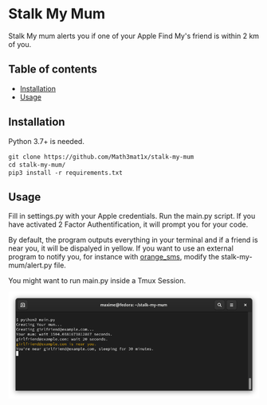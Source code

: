 # Stalk My Mum

Stalk My mum alerts you if one of your Apple Find My's friend is within 2 km of you. 

## Table of contents
* [Installation](#installation)
* [Usage](#syntax)

## Installation
Python 3.7+ is needed.

```
git clone https://github.com/Math3mat1x/stalk-my-mum
cd stalk-my-mum/
pip3 install -r requirements.txt
```

## Usage

Fill in settings.py with your Apple credentials.
Run the main.py script. If you have activated 2 Factor Authentification, it will prompt you for your code.

By default, the program outputs everything in your terminal and if a friend is near you, it will be dispalyed in yellow.
If you want to use an external program to notify you, for instance with [orange_sms](https://github.com/Math3mat1x/orange_sms), modify the stalk-my-mum/alert.py file.

You might want to run main.py inside a Tmux Session.

![Screenshot](screenshot.png)
